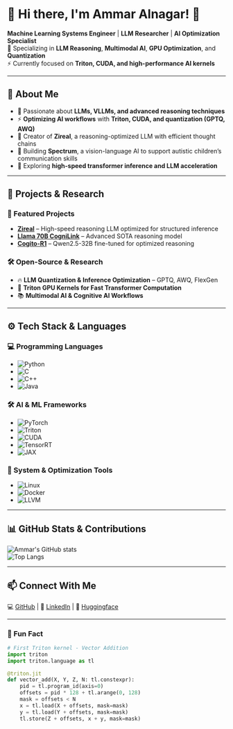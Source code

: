 # 🚀 Hi there, I'm Ammar Alnagar! 👋  

**Machine Learning Systems Engineer** | **LLM Researcher** | **AI Optimization Specialist**  
🔬 Specializing in **LLM Reasoning**, **Multimodal AI**, **GPU Optimization**, and **Quantization**  
⚡ Currently focused on **Triton, CUDA, and high-performance AI kernels**  

---

## 🧠 About Me  
- 🤖 Passionate about **LLMs, VLLMs, and advanced reasoning techniques**  
- ⚡ **Optimizing AI workflows** with **Triton, CUDA, and quantization (GPTQ, AWQ)**  
- 📜 Creator of **Zireal**, a reasoning-optimized LLM with efficient thought chains  
- 🧩 Building **Spectrum**, a vision-language AI to support autistic children’s communication skills  
- 🚀 Exploring **high-speed transformer inference and LLM acceleration**  

---

## 🔬 Projects & Research  

### 🚀 Featured Projects  
- **[Zireal](https://huggingface.co/Daemontatox/Zireal-0)** – High-speed reasoning LLM optimized for structured inference  
- **[Llama 70B CogniLink](https://huggingface.co/Daemontatox/Llama3.3-70B-CogniLink)** – Advanced SOTA reasoning model  
- **[Cogito-R1](https://huggingface.co/Daemontatox/Cogito-R1)** – Qwen2.5-32B fine-tuned for optimized reasoning  

### 🛠 Open-Source & Research  
- 🔥 **LLM Quantization & Inference Optimization** – GPTQ, AWQ, FlexGen  
- 📝 **Triton GPU Kernels for Fast Transformer Computation**  
- 📚 **Multimodal AI & Cognitive AI Workflows**  

---

## ⚙️ Tech Stack & Languages  

### 💻 Programming Languages  
- ![Python](https://img.shields.io/badge/Python-FFD43B?style=flat&logo=python&logoColor=blue)  
- ![C](https://img.shields.io/badge/C-00599C?style=flat&logo=c&logoColor=white)  
- ![C++](https://img.shields.io/badge/C++-00599C?style=flat&logo=c%2B%2B&logoColor=white)  
- ![Java](https://img.shields.io/badge/Java-ED8B00?style=flat&logo=java&logoColor=white)  

### 🛠 AI & ML Frameworks  
- ![PyTorch](https://img.shields.io/badge/PyTorch-EE4C2C?style=flat&logo=pytorch&logoColor=white)  
- ![Triton](https://img.shields.io/badge/Triton-3498DB?style=flat&logo=triton&logoColor=white)  
- ![CUDA](https://img.shields.io/badge/CUDA-76B900?style=flat&logo=nvidia&logoColor=white)  
- ![TensorRT](https://img.shields.io/badge/TensorRT-76B900?style=flat&logo=nvidia&logoColor=white)  
- ![JAX](https://img.shields.io/badge/JAX-007ACC?style=flat&logo=jax&logoColor=white)  

### 📡 System & Optimization Tools  
- ![Linux](https://img.shields.io/badge/Linux-FCC624?style=flat&logo=linux&logoColor=black)  
- ![Docker](https://img.shields.io/badge/Docker-2496ED?style=flat&logo=docker&logoColor=white)  
- ![LLVM](https://img.shields.io/badge/LLVM-555555?style=flat&logo=llvm&logoColor=white)  

---

## 📊 GitHub Stats & Contributions  
![Ammar's GitHub stats](https://github-readme-stats.vercel.app/api?username=Ammar-Alnagar&show_icons=true&theme=radical)  
![Top Langs](https://github-readme-stats.vercel.app/api/top-langs/?username=Ammar-Alnagar&layout=compact&theme=radical)  

---

## 📫 Connect With Me  
💻 [GitHub](https://github.com/Ammar-Alnagar) | 📜 [LinkedIn](https://www.linkedin.com/in/ammar-alnagar-393413201/) | 🤗 [Huggingface](https://huggingface.co/Daemontatox)  

---

### 🐍 Fun Fact  
```python
# First Triton kernel - Vector Addition  
import triton  
import triton.language as tl  

@triton.jit  
def vector_add(X, Y, Z, N: tl.constexpr):  
    pid = tl.program_id(axis=0)  
    offsets = pid * 128 + tl.arange(0, 128)  
    mask = offsets < N  
    x = tl.load(X + offsets, mask=mask)  
    y = tl.load(Y + offsets, mask=mask)  
    tl.store(Z + offsets, x + y, mask=mask)